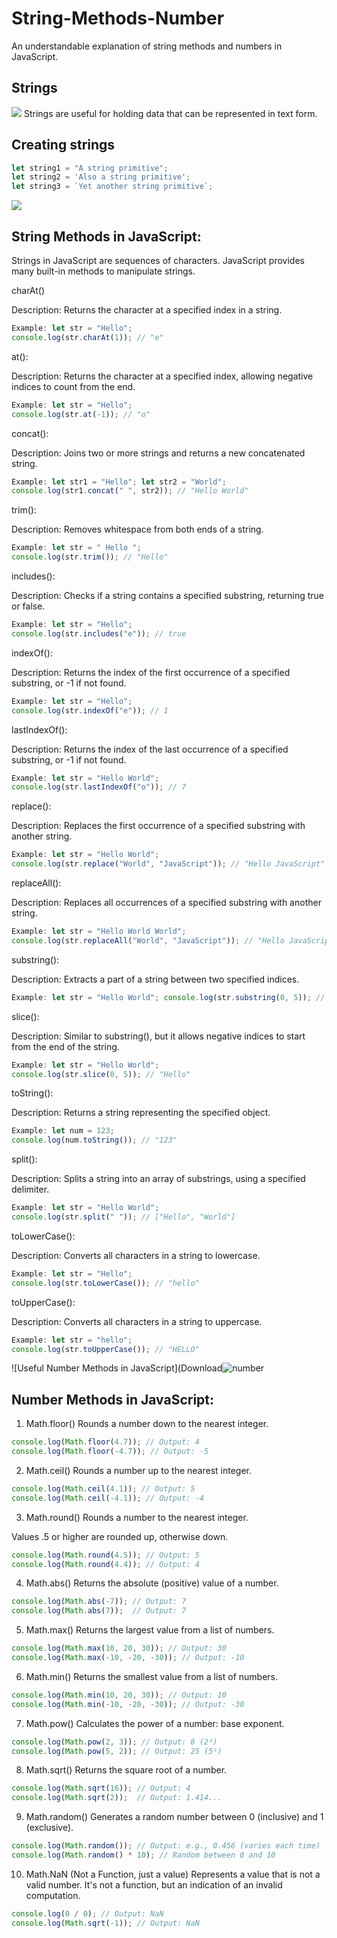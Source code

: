 # String-Methods-Number
An understandable explanation of string methods and numbers in JavaScript.

## Strings

<img src="https://dmitripavlutin.com/what-is-string-in-javascript/cover.png">
Strings are useful for holding data that can be represented in text form. 

## Creating strings

```js 
let string1 = "A string primitive";
let string2 = 'Also a string primitive';
let string3 = `Yet another string primitive`;
```

<img src="https://phpforever.com/wp-content/uploads/2021/03/Useful-String-Methods-In-JavaScript..png">


## String Methods in JavaScript:


Strings in JavaScript are sequences of characters. JavaScript provides many built-in methods to manipulate strings.



charAt()

Description: Returns the character at a specified index in a string.
```js
Example: let str = "Hello";
console.log(str.charAt(1)); // "e"
```

at():

Description: Returns the character at a specified index, allowing negative indices to count from the end.
```js
Example: let str = "Hello";
console.log(str.at(-1)); // "o"
```

concat():

Description: Joins two or more strings and returns a new concatenated string.
```js
Example: let str1 = "Hello"; let str2 = "World";
console.log(str1.concat(" ", str2)); // "Hello World"
```

trim():

Description: Removes whitespace from both ends of a string.
```js
Example: let str = " Hello ";
console.log(str.trim()); // "Hello"
```


includes():

Description: Checks if a string contains a specified substring, returning true or false.
```js
Example: let str = "Hello";
console.log(str.includes("e")); // true
```

indexOf():

Description: Returns the index of the first occurrence of a specified substring, or -1 if not found.
```js
Example: let str = "Hello";
console.log(str.indexOf("e")); // 1
```

lastIndexOf():

Description: Returns the index of the last occurrence of a specified substring, or -1 if not found.
```js
Example: let str = "Hello World";
console.log(str.lastIndexOf("o")); // 7
```

replace():

Description: Replaces the first occurrence of a specified substring with another string.
```js
Example: let str = "Hello World";
console.log(str.replace("World", "JavaScript")); // "Hello JavaScript"
```

replaceAll():

Description: Replaces all occurrences of a specified substring with another string.
```js
Example: let str = "Hello World World";
console.log(str.replaceAll("World", "JavaScript")); // "Hello JavaScript JavaScript"
```

substring():

Description: Extracts a part of a string between two specified indices.
```js
Example: let str = "Hello World"; console.log(str.substring(0, 5)); // "Hello"
```

slice():

Description: Similar to substring(), but it allows negative indices to start from the end of the string.
```js
Example: let str = "Hello World";
console.log(str.slice(0, 5)); // "Hello"
```

toString():

Description: Returns a string representing the specified object.
```js
Example: let num = 123;
console.log(num.toString()); // "123"
```

split():

Description: Splits a string into an array of substrings, using a specified delimiter.
```js
Example: let str = "Hello World";
console.log(str.split(" ")); // ["Hello", "World"]
```

toLowerCase():

Description: Converts all characters in a string to lowercase.
```js
Example: let str = "Hello";
console.log(str.toLowerCase()); // "hello"
```

toUpperCase():

Description: Converts all characters in a string to uppercase.
```js
Example: let str = "hello";
console.log(str.toUpperCase()); // "HELLO"
```



![Useful Number Methods in JavaScript](Download![number](https://github.com/user-attachments/assets/591eb440-2e9e-45c1-bc52-ee4a9da70bef)


## Number Methods in JavaScript:

1. Math.floor()
Rounds a number down to the nearest integer.
```js
console.log(Math.floor(4.7)); // Output: 4
console.log(Math.floor(-4.7)); // Output: -5
```

2. Math.ceil()
Rounds a number up to the nearest integer.
```js
console.log(Math.ceil(4.1)); // Output: 5
console.log(Math.ceil(-4.1)); // Output: -4
```


3. Math.round()
Rounds a number to the nearest integer.

Values .5 or higher are rounded up, otherwise down.
```js
console.log(Math.round(4.5)); // Output: 5
console.log(Math.round(4.4)); // Output: 4
```

4. Math.abs()
Returns the absolute (positive) value of a number.
```js
console.log(Math.abs(-7)); // Output: 7
console.log(Math.abs(7));  // Output: 7
```

5. Math.max()
Returns the largest value from a list of numbers.
```js
console.log(Math.max(10, 20, 30)); // Output: 30
console.log(Math.max(-10, -20, -30)); // Output: -10
```

6. Math.min()
Returns the smallest value from a list of numbers.
```js
console.log(Math.min(10, 20, 30)); // Output: 10
console.log(Math.min(-10, -20, -30)); // Output: -30
```

7. Math.pow()
Calculates the power of a number: 
base exponent.
```js
console.log(Math.pow(2, 3)); // Output: 8 (2³)
console.log(Math.pow(5, 2)); // Output: 25 (5²)
```

8. Math.sqrt()
Returns the square root of a number.
```js
console.log(Math.sqrt(16)); // Output: 4
console.log(Math.sqrt(2));  // Output: 1.414...
```

9. Math.random()
Generates a random number between 0 (inclusive) and 1 (exclusive).
```js
console.log(Math.random()); // Output: e.g., 0.456 (varies each time)
console.log(Math.random() * 10); // Random between 0 and 10
```

10. Math.NaN (Not a Function, just a value)
Represents a value that is not a valid number. It's not a function, but an indication of an invalid computation.
```js
console.log(0 / 0); // Output: NaN
console.log(Math.sqrt(-1)); // Output: NaN
```

